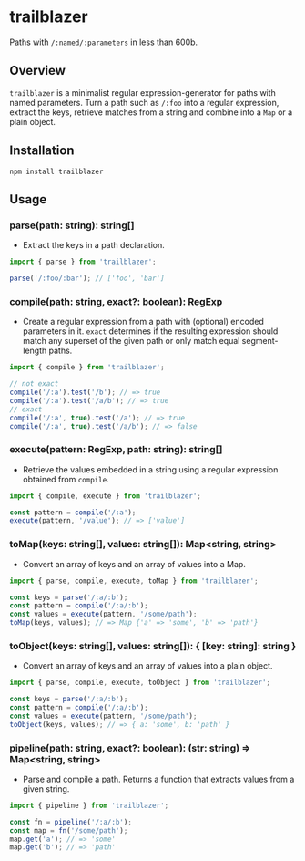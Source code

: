# trailblazer
Paths with `/:named/:parameters` in less than 600b.

## Overview
`trailblazer` is a minimalist regular expression-generator for paths with named parameters.
Turn a path such as `/:foo` into a regular expression, extract the keys, retrieve matches from a string and combine into a `Map` or a plain object.

## Installation
```console
npm install trailblazer
```

## Usage

### parse(path: string): string[]
- Extract the keys in a path declaration.
```js
import { parse } from 'trailblazer';

parse('/:foo/:bar'); // ['foo', 'bar']
```

### compile(path: string, exact?: boolean): RegExp
- Create a regular expression from a path with (optional) encoded parameters in it.
`exact` determines if the resulting expression should match
any superset of the given path or only match equal segment-length paths.

```js
import { compile } from 'trailblazer';

// not exact
compile('/:a').test('/b'); // => true
compile('/:a').test('/a/b'); // => true
// exact
compile('/:a', true).test('/a'); // => true
compile('/:a', true).test('/a/b'); // => false
```

### execute(pattern: RegExp, path: string): string[]
-  Retrieve the values embedded in a string using a
regular expression obtained from `compile`.

```js
import { compile, execute } from 'trailblazer';

const pattern = compile('/:a');
execute(pattern, '/value'); // => ['value']
```

### toMap(keys: string[], values: string[]): Map<string, string>
- Convert an array of keys and an array of values into a Map.

```js
import { parse, compile, execute, toMap } from 'trailblazer';

const keys = parse('/:a/:b');
const pattern = compile('/:a/:b');
const values = execute(pattern, '/some/path');
toMap(keys, values); // => Map {'a' => 'some', 'b' => 'path'}
```

### toObject(keys: string[], values: string[]): { [key: string]: string }
- Convert an array of keys and an array of values into a plain object.
```js
import { parse, compile, execute, toObject } from 'trailblazer';

const keys = parse('/:a/:b');
const pattern = compile('/:a/:b');
const values = execute(pattern, '/some/path');
toObject(keys, values); // => { a: 'some', b: 'path' }
```

### pipeline(path: string, exact?: boolean): (str: string) => Map<string, string>
-  Parse and compile a path.
Returns a function that extracts values from a given string.

```js
import { pipeline } from 'trailblazer';

const fn = pipeline('/:a/:b');
const map = fn('/some/path');
map.get('a'); // => 'some'
map.get('b'); // => 'path'
```